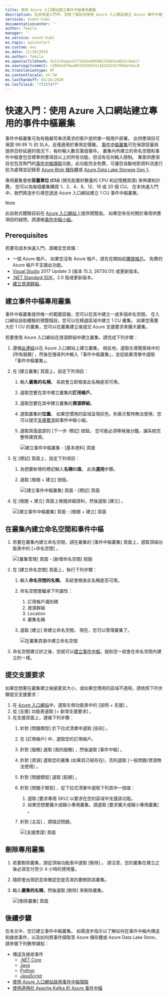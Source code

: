 ```yaml
---
title: 使用 Azure 入口網站建立事件中樞專用叢集
description: 在本快速入門中，您將了解如何使用 Azure 入口網站建立 Azure 事件中樞叢集。
services: event-hubs
documentationcenter: ''
author: femila
manager: ''
ms.service: event-hubs
ms.topic: quickstart
ms.custom: mvc
ms.date: 12/20/2019
ms.author: femila
ms.openlocfilehash: 5b1574eaac8771043e09500225b65e4835c8e627
ms.sourcegitcommit: c2065e6f0ee0919d36554116432241760de43ec8
ms.translationtype: HT
ms.contentlocale: zh-TW
ms.lasthandoff: 03/26/2020
ms.locfileid: "77157477"
---
```

# <a name="quickstart-create-a-dedicated-event-hubs-cluster-using-azure-portal"></a>快速入門：使用 Azure 入口網站建立專用的事件中樞叢集 
事件中樞叢集可為有極嚴苛串流需求的客戶提供單一租用戶部署。 此供應項目可保證 99.99 % 的 SLA，且僅適用於專用定價層。 [事件中樞叢集](event-hubs-dedicated-overview.md)可在保證容量與提供亞秒延遲的情況下，每秒輸入數百萬個事件。 叢集內所建立的命名空間和事件中樞會包含標準供應項目以上的所有功能，但沒有任何輸入限制。 專案供應項目也包含熱門的[事件中樞擷取](event-hubs-capture-overview.md)功能，此功能完全免費，可讓您自動地對資料流進行批次處理並記錄至 [Azure Blob 儲存體](../storage/blobs/storage-blobs-introduction.md)或 [Azure Data Lake Storage Gen 1](../data-lake-store/data-lake-store-overview.md)。

專用叢集會依**容量單位 (CU)** (預先配置好數量的 CPU 和記憶體資源) 來佈建和計費。 您可以為每個叢集購買 1、2、4、8、12、16 或 20 個 CU。 在本快速入門中，我們將逐步引導您透過 Azure 入口網站建立 1 CU 事件中樞叢集。

> [!NOTE]
> 此自助式體驗目前在 [Azure 入口網站](https://aka.ms/eventhubsclusterquickstart)上提供預覽版。 如果您有任何關於專用供應項目的疑問，請連絡[事件中樞小組](mailto:askeventhubs@microsoft.com)。


## <a name="prerequisites"></a>Prerequisites
若要完成本快速入門，請確定您具備︰

- 一個 Azure 帳戶。 如果您沒有 Azure 帳戶，請先在開始前[購買帳戶](https://azure.microsoft.com/pricing/purchase-options/pay-as-you-go/)。 免費的 Azure 帳戶不支援此功能。 
- [Visual Studio](https://visualstudio.microsoft.com/vs/) 2017 Update 3 (版本 15.3, 26730.01) 或更新版本。
- [.NET Standard SDK](https://dotnet.microsoft.com/download)，2.0 版或更新版本。
- [建立資源群組](../event-hubs/event-hubs-create.md#create-a-resource-group)。

## <a name="create-an-event-hubs-dedicated-cluster"></a>建立事件中樞專用叢集
事件中樞叢集提供唯一的範圍容器，您可以在其中建立一或多個命名空間。 在入口網站自助體驗的預覽階段，您可以在精選區域中建立 1 CU 叢集。 如果您需要大於 1 CU 的叢集，您可以在叢集建立後提交 Azure 支援要求來擴大叢集。

若要使用 Azure 入口網站在資源群組中建立叢集，請完成下列步驟：

1. 遵循[此連結](https://aka.ms/eventhubsclusterquickstart)以在 Azure 入口網站上建立叢集。 相反地，選取左導覽窗格中的 [所有服務]  ，然後在搜尋列中輸入「事件中樞叢集」，並從結果清單中選取「事件中樞叢集」。
2. 在 [建立叢集]  頁面上，設定下列項目：
    1. 輸入**叢集的名稱**。 系統會立即檢查此名稱是否可用。
    2. 選取您要在其中建立叢集的**訂用帳戶**。
    3. 選取您要在其中建立叢集的**資源群組**。
    4. 選取叢集的**位置**。 如果您慣用的區域呈現灰色，則表示暫時無法使用，您可以提交[支援要求](#submit-a-support-request)給事件中樞小組。
    5. 選取頁面底部的 [下一步:  標記] 按鈕。 您可能必須等候幾分鐘，讓系統完整佈建資源。

        ![建立事件中樞叢集 - [基本資料] 頁面](./media/event-hubs-dedicated-cluster-create-portal/create-event-hubs-clusters-basics-page.png)
3. 在 [標記]  頁面上，設定下列項目：
    1. 為想要新增的標記輸入**名稱**和**值**。 此為**選用**步驟。  
    2. 選取 [檢閱 + 建立]  按鈕。

        ![[建立事件中樞叢集] 頁面 - [標記] 頁面](./media/event-hubs-dedicated-cluster-create-portal/create-event-hubs-clusters-tags-page.png)
4. 在 [檢閱 + 建立]  頁面上檢閱詳細資料，然後選取 [建立]  。 

    ![[建立事件中樞叢集] 頁面 - [檢閱 + 建立] 頁面](./media/event-hubs-dedicated-cluster-create-portal/create-event-hubs-clusters-review-create-page.png)

## <a name="create-a-namespace-and-event-hub-within-a-cluster"></a>在叢集內建立命名空間和事件中樞

1. 若要在叢集內建立命名空間，請在叢集的 [事件中樞叢集]  頁面上，選取頂端功能表中的 [+命名空間]  。

    ![[叢集管理] 頁面 - [新增命名空間] 按鈕](./media/event-hubs-dedicated-cluster-create-portal/cluster-management-page-add-namespace-button.png)
2. 在 [建立命名空間] 頁面上，執行下列步驟：
    1. 輸入**命名空間的名稱**。  系統會檢查此名稱是否可用。
    2. 命名空間會繼承下列屬性：
        1. 訂用帳戶識別碼
        2. 資源群組
        3. Location
        4. 叢集名稱
    3. 選取 [建立]  來建立命名空間。 現在，您可以管理叢集了。  

        ![在叢集頁面中建立命名空間](./media/event-hubs-dedicated-cluster-create-portal/create-namespace-cluster-page.png)
3. 命名空間建立好之後，您就可以[建立事件中樞](event-hubs-create.md#create-an-event-hub)，就和您一般會在命名空間內建立的一樣。 


## <a name="submit-a-support-request"></a>提交支援要求

如果您想要在叢集建立後變更其大小，或如果您慣用的區域不適用，請依照下列步驟提交支援要求：

1. 在 [Azure 入口網站](https://portal.azure.com)中，選取左側功能表中的 [説明 + 支援]  。
2. 從 [支援] 功能表選取 [+ 新增支援要求]  。
3. 在支援頁面上，遵循下列步驟：
    1. 針對 [問題類型]  於下拉式清單中選取 [技術]  。
    2. 在 [訂用帳戶]  中，選取您的訂用帳戶。
    3. 針對 [服務]  選取 [我的服務]  ，然後選取 [事件中樞]  。
    4. 針對 [資源]  選取您的叢集 (如果其已經存在)，否則選取 [一般問題/資源無法使用]  。
    5. 針對 [問題類型]  選取 [配額]  。
    6. 針對 [問題子類型]  ，從下拉式清單中選取下列其中一個值：
        1. 選取 [要求專用 SKU]  以要求在您的區域中支援該功能。
        2. 如果您想要擴大或縮小專用叢集，請選取 [要求擴大或縮小專用叢集]  。 
    7. 針對 [主旨]  ，請描述問題。

        ![[支援票證] 頁面](./media/event-hubs-dedicated-cluster-create-portal/support-ticket.png)

 ## <a name="delete-a-dedicated-cluster"></a>刪除專用叢集
 
1. 若要刪除叢集，請從頂端功能表中選取 [刪除]  。 請注意，您的叢集在建立之後必須支付至少 4 小時的使用量。 
2. 隨即會出現訊息來確認您是否真的要刪除該叢集。
3. 輸入**叢集的名稱**，然後選取 [刪除]  來刪除叢集。

    ![[刪除叢集] 頁面](./media/event-hubs-dedicated-cluster-create-portal/delete-cluster-page.png)


## <a name="next-steps"></a>後續步驟
在本文中，您已建立事件中樞叢集。 如需逐步指示以了解如何在事件中樞內傳送和接收事件，以及如何將事件擷取至 Azure 儲存體或 Azure Data Lake Store，請參閱下列教學課程：

- 傳送及接收事件 
    - [.NET Core](get-started-dotnet-standard-send-v2.md)
    - [Java](get-started-java-send-v2.md)
    - [Python](get-started-python-send-v2.md)
    - [JavaScript](get-started-java-send-v2.md)
- [使用 Azure 入口網站啟用事件中樞擷取](event-hubs-capture-enable-through-portal.md)
- [使用適用於 Apache Kafka 的 Azure 事件中樞](event-hubs-for-kafka-ecosystem-overview.md)
